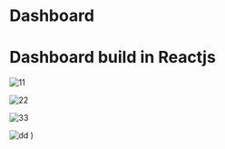 # Dashboard
 <h1>Dashboard build in Reactjs</h1>
 
 ![11](https://user-images.githubusercontent.com/77249679/133462661-8ce8c1f8-b49a-4835-98c7-8b98ca2cfbfa.PNG)
 
 ![22](https://user-images.githubusercontent.com/77249679/133462682-f9a85594-56a6-41ad-9c4e-fa3635149d84.PNG)
 
 ![33](https://user-images.githubusercontent.com/77249679/133462695-98e39908-9b63-4ff2-9b93-876c2cb21d7e.PNG)
 
 ![dd](https://user-images.githubusercontent.com/77249679/137577007-edffe5fa-7c3a-41ed-b3c6-be7a07e229f8.png)
)


